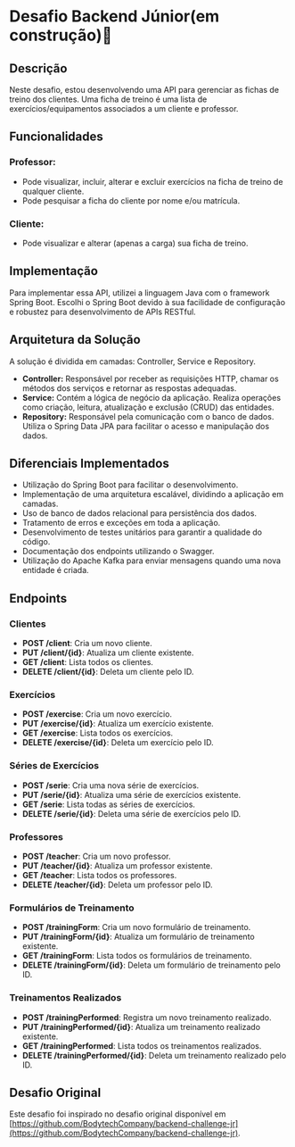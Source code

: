 # Desafio Backend Júnior(em construção)🚧 

## Descrição

Neste desafio, estou desenvolvendo uma API para gerenciar as fichas de treino dos clientes. Uma ficha de treino é uma lista de exercícios/equipamentos associados a um cliente e professor.

## Funcionalidades 

### Professor:

- Pode visualizar, incluir, alterar e excluir exercícios na ficha de treino de qualquer cliente.
- Pode pesquisar a ficha do cliente por nome e/ou matrícula.

### Cliente:

- Pode visualizar e alterar (apenas a carga) sua ficha de treino.

## Implementação

Para implementar essa API, utilizei a linguagem Java com o framework Spring Boot. Escolhi o Spring Boot devido à sua facilidade de configuração e robustez para desenvolvimento de APIs RESTful.

## Arquitetura da Solução

A solução é dividida em camadas: Controller, Service e Repository.

- **Controller:** Responsável por receber as requisições HTTP, chamar os métodos dos serviços e retornar as respostas adequadas.
- **Service:** Contém a lógica de negócio da aplicação. Realiza operações como criação, leitura, atualização e exclusão (CRUD) das entidades.
- **Repository:** Responsável pela comunicação com o banco de dados. Utiliza o Spring Data JPA para facilitar o acesso e manipulação dos dados.

## Diferenciais Implementados

- Utilização do Spring Boot para facilitar o desenvolvimento.
- Implementação de uma arquitetura escalável, dividindo a aplicação em camadas.
- Uso de banco de dados relacional para persistência dos dados.
- Tratamento de erros e exceções em toda a aplicação.
- Desenvolvimento de testes unitários para garantir a qualidade do código.
- Documentação dos endpoints utilizando o Swagger.
- Utilização do Apache Kafka para enviar mensagens quando uma nova entidade é criada.

## Endpoints

### Clientes

- **POST /client**: Cria um novo cliente.
- **PUT /client/{id}**: Atualiza um cliente existente.
- **GET /client**: Lista todos os clientes.
- **DELETE /client/{id}**: Deleta um cliente pelo ID.

### Exercícios

- **POST /exercise**: Cria um novo exercício.
- **PUT /exercise/{id}**: Atualiza um exercício existente.
- **GET /exercise**: Lista todos os exercícios.
- **DELETE /exercise/{id}**: Deleta um exercício pelo ID.

### Séries de Exercícios

- **POST /serie**: Cria uma nova série de exercícios.
- **PUT /serie/{id}**: Atualiza uma série de exercícios existente.
- **GET /serie**: Lista todas as séries de exercícios.
- **DELETE /serie/{id}**: Deleta uma série de exercícios pelo ID.

### Professores

- **POST /teacher**: Cria um novo professor.
- **PUT /teacher/{id}**: Atualiza um professor existente.
- **GET /teacher**: Lista todos os professores.
- **DELETE /teacher/{id}**: Deleta um professor pelo ID.

### Formulários de Treinamento

- **POST /trainingForm**: Cria um novo formulário de treinamento.
- **PUT /trainingForm/{id}**: Atualiza um formulário de treinamento existente.
- **GET /trainingForm**: Lista todos os formulários de treinamento.
- **DELETE /trainingForm/{id}**: Deleta um formulário de treinamento pelo ID.

### Treinamentos Realizados

- **POST /trainingPerformed**: Registra um novo treinamento realizado.
- **PUT /trainingPerformed/{id}**: Atualiza um treinamento realizado existente.
- **GET /trainingPerformed**: Lista todos os treinamentos realizados.
- **DELETE /trainingPerformed/{id}**: Deleta um treinamento realizado pelo ID.

## Desafio Original

Este desafio foi inspirado no desafio original disponível em [https://github.com/BodytechCompany/backend-challenge-jr](https://github.com/BodytechCompany/backend-challenge-jr).
